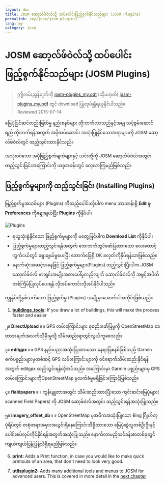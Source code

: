 ```yaml
---
layout: doc
title: JOSM ဆော့လ်ဖ်ဝဲလ်သို့ ထပ်ပေါင်းဖြည့်စွက်နိုင်သည်များ (JOSM Plugins)
permalink: /my/josm/josm-plugins/
lang: my
category: josm
---
```


JOSM ဆော့လ်ဖ်ဝဲလ်သို့ ထပ်ပေါင်းဖြည့်စွက်နိုင်သည်များ (JOSM Plugins)
============

> ဤလမ်းညွှန်ချက်ကို [josm-plugins_my.odt](/files/josm-plugins_my.odt) (သို့မဟုတ်) [josm-plugins_my.pdf](/files/josm-plugins_my.pdf) တွင် download ပြုလုပ်၍ရယူနိုင်ပါသည်။  
> Reviewed 2015-07-14  

မြေပုံပြင်ဆင်တည်းဖြတ်မှု နည်းစနစ်များ တိုးတက်လာသည်နှင့်အမျှ သင့်စွမ်းဆောင်ရည် တိုးတက်ရန်အတွက် အပိုထပ်ဆောင်း အသုံးပြုနိုင်သောအရာများကို JOSM ဆော့လ်ဖ်ဝဲလ်တွင် ထည့်သွင်းထားနိုင်သည်။  

အသုံးဝင်သော အပိုဖြည့်စွက်ချက်များနှင့် ယင်းတို့ကို JOSM ဆော့လ်ဖ်ဝဲလ်အတွင်း ထည့်သွင်းခြင်းအကြောင်းကို ယခုအခန်းတွင် လေ့လာကြမည်ဖြစ်သည်။

ဖြည့်စွက်မှုများကို ထည့်သွင်းခြင်း (Installing Plugins)
-------------------
ဖြည့်စွက်မှုအသစ်များ (Plugins) ကိုထည့်ပေါင်းလိုပါက menu ဘားတန်းရှိ **Edit မှ Preferences** ကိုရွေးချယ်ပြီး **Plugins** ကိုနှိပ်ပါ။  

![Plugins][]

* ရယူသုံးစွဲနိုင်သော ဖြည့်စွက်မှုများကို မတွေ့မြင်ပါက **Download List** ကိုနှိပ်ပါ။  
* ဖြည့်စွက်မှုများထည့်သွင်းရန်အတွက် ဘေးဘက်တွင်ဖော်ပြထားသော လေးထောင့်ကွက်ငယ်တွင် ရွေးချယ်မှုပေးပြီး အောက်ခြေရှိ OK ခလုတ်ကိုနှိပ်ရန်သာဖြစ်သည်။  
* နောက်ဆုံးအဆင့်အနေဖြင့် ဖြည့်စွက်မှုများ(Plugins) ထည့်သွင်းပြီးပါက JOSM ဆော့လ်ဖ်ဝဲလ် ဗားရှင်းအမျိုးအစားပေါ်မူတည်လျက် ဆော့လ်ဖ်ဝဲလ်ကို အဖွင့်အပိတ်တစ်ကြိမ်ပြုလုပ်ပေးရန် လိုအပ်ကောင်းလိုအပ်နိုင်ပါသည်။

ကျွန်ုပ်တို့နှစ်သက်သော ဖြည့်စွက်မှု (Plugins) အချို့မှာအောက်ပါအတိုင်းဖြစ်သည်။

1. **[buildings_tools](/en/josm/josm-more-plugins/#the-buildings-tools-plugin):** If you draw a lot of buildings, this will make the process faster and easier  

၂။ **DirectUpload** ။ ။ GPS လမ်းကြောင်းများ စုစည်းဖော်ပြမှုကို OpenStreetMap ဒေတာအချက်အလက်သိုမှီးမှုသို့ သိမ်းဆည်းရာတွင်လွယ်ကူစေသည်။  

၃။ **editgpx** ။ ။ GPS နည်းပညာအသုံးပြုထားသော နေရာပြစနစ်ဖြစ်သည့် Garmin စက်ပစ္စည်းများမှတစ်ဆင့် GPS လမ်းကြောင်းများကို ဝင်ရောက်သိမ်းဆည်းနိုင်ရန်အတွက် editgpx ထည့်သွင်းရန်လိုအပ်သည်။ အကြောင်းမှာ Garmin ပစ္စည်းများမှ  GPS လမ်းကြောင်းများကိုOpenStreetMap မှလက်ခံမှုမရှိခြင်းကြောင့်ဖြစ်သည်။  

၄။ **fieldpapers** ။ ။ ကွန်ပျူတာအတွင်း သိမ်းဆည်းထားပြီးသော ကွင်းဆင်းမြေပုံများ( scanned Field Papers) ကို JOSM ဆော့ဖ်ဝဲလ်အတွင်း ထည့်သွင်းရန်အသုံးပြုသည်။  

၅။ **imagery_offset_db** ။ ။ OpenStreetMap မှအဓိကအသုံးပြုသော Bing ဂြိုဟ်တုပုံရိပ်တွင် တစုံတရာအမှားအယွင်းရှိနေကြောင်းသိရှိထားသော မြေပုံဆွဲသူတစ်ဦးဦးနှင့် ပေါင်းစပ်လုပ်ကိုင်နိုင်ရန်အတွက်အသုံးပြုသည်။ နောက်လာမည့်သင်ခန်းစာတစ်ခုတွင် ကျယ်ကျယ်ပြန့်ပြန့်သိရှိရမည်ဖြစ်သည်။  

6. **print:** Adds a Print function, in case you would like to make quick printouts of an area, that don't need to look very good.  

7. **[utilsplugin2](/en/josm/josm-more-plugins/#more-selection-tools):** Adds many additional tools and menus to JOSM for advanced users. This is covered in more detail in the [next chapter](/en/josm/josm-more-plugins)  



<!-- The remainder of this section needs to be edited, and/or moved to other sections,
    commenting it out for now


- [Mirrored Download]({{site.baseurl}}/en/beginner/josm-plugins/#mirrored-download) (allows you to download more OSM data)
- [Direct Upload]({{site.baseurl}}/en/beginner/josm-plugins/#direct-upload) (allow you to upload GPS tracks)
- [Editgpx]({{site.baseurl}}/en/beginner/josm-plugins/#edit-gpx) (allows you to edit GPX files)
- [Print]({{site.baseurl}}/en/beginner/josm-plugins/#print)

We also recommend downloading these plug-ins, which are covered in other
chapters:

- FieldPapers
- Buildings\_tool
- Utilsplugin2

![Restart JOSM][]

Try clicking “Restart JOSM” and watch the software reload on its own.

Mirrored Download
-----------------

![Mirrored Download][]

__Mirrored Download__ will make downloading OSM
data for editing faster. Instead of getting the data from the central
OSM server, it allows us to get it from a “mirror,” which is an exact
replica of the data but in a location that is faster to access it.

Once the plugin is installed (and you have restarted JOSM), you will see
another new entry on the File Menu, “Download from OSM mirror...”

![Download from OSM Mirror][]

Downloading data is exactly the same process you learned before, but it
can be much faster!

Direct Upload
-------------

![Direct Upload][]

__DirectUpload__ uploads GPX tracks directly to OSM
through JOSM (more information is available in the **Appendix**). Once
the plug-in is installed (and you have restarted JOSM), you will see
anew “Upload traces” item under the “Tools” Menu.

![Upload Traces Item][]

When you click on the “Upload Traces” button this window will pop up:

![Upload Traces Window][]

Put keywords (seperated by commas without spaces) that relate to your
GPS trace in the "Tags (comma delimited)" box. For example,
"Country,region,city,neighborhood,road name". Next, provide a
description of your tags. A drop-down list will allow you to reuse
former tags and descriptions. Lastly, choose what type of visibility you
would like your track to have. There are four levels from private to
identifiable (all explained below in the [Appendix]{{site.baseurl}}/learnosm/en/).

Click on Upload Trace. If you are not connected to your OSM account, you
will have to do it now.

Once successfully uploaded, the Text area will display an "OK" status
and the “Upload Trace” button will not be clickable. More information
about this plug-in and GPS uploads is available in the [Appendix]({{site.baseurl}}/learnosm/en/).

Edit gpx
--------

![Edit Gpx][]

**EditGpx** allows you to prepare recorded GPX tracks
before uploading them to OSM. Often tracks have parts that you would
like to remove. Therefore, this plug-in delete points of tracks in a
speedy manner and creates anonymity for timestamps of a track.

Once the plug-in is installed (and you have restarted JOSM), you will
see this new tool in the tool bar on the left.

![Edit Gpx Tool Icon][]

1. Open a GPX file in JOSM!

![Open GPX File][]

2. Press the new button in the left menu bar 

![Edit Gpx Tool Icon][]

and the GPX data will be imported to a new EditGpx layer. Every
node of the track will be highlighted in yellow.

![GPX Nodes All][]

3. Now mark the points (by clicking) or areas (by drawing a rectangle on
their extent) that you would like to delete. The yellow highlighting
should disappear.

![GPX Nodes Selected][]

4. Right click on the layer name and choose \<\<Convert to GPX layer\>\> in
the \<\<Context\>\> menu.

5. Now you can save the normal GPX layer as a file or upload the data to
OSM (eg by using the
plugin [DirectUpload](http://josm.openstreetmap.de/wiki/Plugins)).

Print
-----

![Print Plugin][]

If you want a quick an easy way to print a map while you are editing in
JOSM, install the __print plugin__. Although you won’t be able to
do anything stylistic with your printout, this is a good way for a quick
and easy print. Once the plugin is installed, a new item will be
available on the File menu called “Print...”

![Print Menu Item][]

Clicking this will open the Print Dialog, which looks like this:

![Print Dialog][]

Here you can change your printer settings. If you don’t see anything on
the page, check the box next to “Map Preview” on the right. Zoom in or
out on the map by changing the number in the “Scale” box. Increase the
resolution by changing the number next to “ppi”. When you have finished
editing the settings, click “Print.”

Summary
-------

These are some useful plugins that are available for JOSM. Feel free to
continue exploring the many other plugins. As you have already seen, the
Preferences menu has a short description of each plugin, and you can
open a web page with more information by clicking on the “More info...”
link next to each.

![More Info Link][]

Good luck!

Appendix
--------

DirectUpload Details
--------------------

![Direct Upload Plugin][]

Adding your GPS tracks and waypoints to the OSM Server is useful for
many reasons.
__(If you do not want your GPX points to be seen by anyone else you do not have to read this section.  You can simply display your GPX files from JOSM, and therefore store them locally).
First of all, GPS tracks are the most useful way of collecting and
georeferencing objects in OSM. See [Aerial Imagery](/en/josm/aerial-imagery/)
GPS units have greater accuracy than satellite imagery and therefore are
a useful tool for checking how offset imagery may be. Using many GPS
tracks (the greater the number of tracks the greater the ability to
determine geolocation accuracy) allows you to determine if background
imagery may be misaligned.

Uploading tracks to the server permits greater sharing of information.
It allows people who do not have access to the field, simply because
they do not live in that area or they do not have access to a GPS
devices, to help with digitizing. There are two ways to upload your
traces: 1) JOSM Plugin or 2) on the main OSM website.

> Note: GPS waypoints cannot be uploaded to the OSM database directly.
> However, they can be converted to tracks and then be uploaded temporarily,
> for example, so they can be displayed as background objects in Potlatch.

After you have opened your GPX file in JOSM and clicked Go to
"Tools" and click "Upload traces". Describe the GPX file,
write some tags, and visibility. For visibility, you can choose whether
private, trackable, public or identifable.

1.  **Identifiable**: Your trace will be shown publicly in Your
    GPS**traces and in the public GPS traces list. Other users can
    download the raw trace and connect it with your username. Timestamps
    of the tracks points will also be available through the public GPS
    API.

2.  **Public**: Your trace will be shown publicly in Your GPS**traces
    and in the public GPS traces list. Other users are still able to
    download the raw trace from the public trace list and any timestamps
    contained within. However, data shown in the API does not reference
    your trace page, nor are the timestamps available, though the points
    are chronically ordered.

1.  **Trackable**: The trace will **not** show up in any public
    listings, but the trackpoints will still be available through the
    public GPS API **with timestamps**. Other users will be able
    to download the trackpoints but these will not be associated with
    you.

2.  **Private**: The trace will **not** show up in any public
    listings. Trackpoints will be available in timeline order through
    the public GPS API **without timestamps**.

![DirectUpload Traces Options][]

Uploading GPS Traces Online
---------------------------

1. Go
to [http://www.openstreetmap.org/](http://www.openstreetmap.org/) and log in.

2. Select "GPS Traces" found on the left banner.

![Left Banner][]

3. Select
[upload a trace](http://www.openstreetmap.org/trace/create).
Here, you can also  **See just your traces** to review previous GPS tracks.  

4. Find your file in "Choose File". Label it in the Description
box, give it some Tags, and chose what type of Visibility it will have.
If you have many .gpx files you can compress them into a zip archive and
upload it. It will be treated as one large gpx file and only one entry
on the trace list will be created. 

![Online Upload Traces Options][]

5. Click *Upload*.

  The file will be uploaded to the OSM server, where it will join the
queue of files waiting to be inserted into the database.

[Plug Icon]: /images/josm/josm-plugins_image00_plug-icon.png
[Restart JOSM]: /images/josm/josm-plugins_image01_restart-josm.png
[Mirrored Download]: /images/josm/josm-plugins_image02_mirrored_download.png
[Download from OSM Mirror]: /images/josm/josm-plugins_image03_download-from-osm-mirror.png
[Direct Upload]: /images/josm/josm-plugins_image04_direct-upload.png
[Upload Traces Item]: /images/josm/josm-plugins_image05_upload-traces-item.png
[Upload Traces Window]: /images/josm/josm-plugins_image06_upload-traces-window.png
[Edit Gpx]: /images/josm/josm-plugins_image07_edit-gpx.png
[Edit Gpx Tool Icon]: /images/josm/josm-plugins_image08_edit-gpx-tool-icon.png 
[Open GPX File]: /images/josm/josm-plugins_image09_open-gpx-file.png
[GPX Nodes All]: /images/josm/josm-plugins_image10_gpx-nodes-all.png
[GPX Nodes Selected]: /images/josm/josm-plugins_image11_gpx-nodes-selected.png
[Print Plugin]: /images/josm/josm-plugins_image12_print-plugin.png
[Print Menu Item]: /images/josm/josm-plugins_image13_print-menu.png
[Print Dialog]: /images/josm/josm-plugins_image14_print-dialog.png
[More Info Link]: /images/josm/josm-plugins_image15_more-info-link.png
[Direct Upload Plugin]: /images/josm/josm-plugins_image16_direct-upload-plugin.png
[DirectUpload Traces Options]: /images/josm/josm-plugins_image17_directupload-traces.png
[Left Banner]: /images/josm/josm-plugins_image18_left-banner.png
[Online Upload Traces Options]: /images/josm/josm-plugins_image19_online-upload-traces.png

-->


[Plugins]: /images/josm/josm-plugins_image00_plug-icon.png
